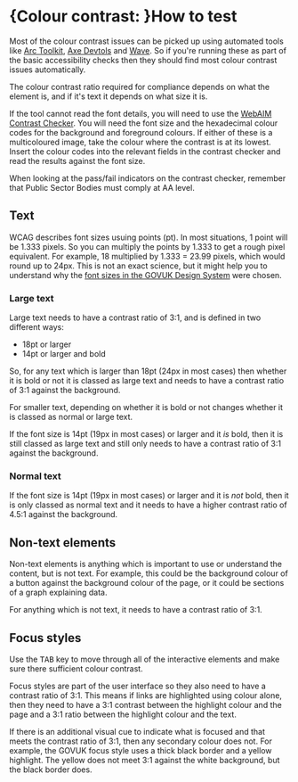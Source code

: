 # {Colour contrast: }How to test

Most of the colour contrast issues can be picked up using automated tools like [Arc Toolkit](), [Axe Devtols]() and [Wave](). So if you're running these as part of the basic accessibility checks then they should find most colour contrast issues automatically.

The colour contrast ratio required for compliance depends on what the element is, and if it's text it depends on what size it is.

If the tool cannot read the font details, you will need to use the [WebAIM Contrast Checker](https://webaim.org/resources/contrastchecker/). You will need the font size and the hexadecimal colour codes for the background and foreground colours. If either of these is a multicoloured image, take the colour where the contrast is at its lowest. Insert the colour codes into the relevant fields in the contrast checker and read the results against the font size.

When looking at the pass/fail indicators on the contrast checker, remember that Public Sector Bodies must comply at AA level.

## Text
WCAG describes font sizes usuing points (pt). In most situations, 1 point will be 1.333 pixels. So you can multiply the points by 1.333 to get a rough pixel equivalent. For example, 18 multiplied by 1.333 = 23.99 pixels, which would round up to 24px. This is not an exact science, but it might help you to understand why the [font sizes in the GOVUK Design System](https://design-system.service.gov.uk/styles/typography/) were chosen.

### Large text
Large text needs to have a contrast ratio of 3:1, and is defined in two different ways:
- 18pt or larger
- 14pt or larger and bold

So, for any text which is larger than 18pt (24px in most cases) then whether it is bold or not it is classed as large text and needs to have a contrast ratio of 3:1 against the background. 

For smaller text, depending on whether it is bold or not changes whether it is classed as normal or large text.

If the font size is 14pt (19px in most cases) or larger and it *is* bold, then it is still classed as large text and still only needs to have a contrast ratio of 3:1 against the background.

### Normal text
If the font size is 14pt (19px in most cases) or larger and it is *not* bold, then it is only classed as normal text and it needs to have a higher contrast ratio of 4.5:1 against the background.

## Non-text elements
Non-text elements is anything which is important to use or understand the content, but is not text. For example, this could be the background colour of a button against the background colour of the page, or it could be sections of a graph explaining data.

For anything which is not text, it needs to have a contrast ratio of 3:1.

## Focus styles
Use the <kbd>TAB</kbd> key to move through all of the interactive elements and make sure there sufficient colour contrast.

Focus styles are part of the user interface so they also need to have a contrast ratio of 3:1. This means if links are highlighted using colour alone, then they need to have a 3:1 contrast between the highlight colour and the page and a 3:1 ratio between the highlight colour and the text.

If there is an additional visual cue to indicate what is focused and that meets the contrast ratio of 3:1, then any secondary colour does not. For example, the GOVUK focus style uses a thick black border and a yellow highlight. The yellow does not meet 3:1 against the white background, but the black border does.
